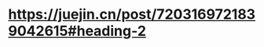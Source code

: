 # https://juejin.cn/post/7203169721839042615#heading-2

<!-- 主技术栈：webpack5 + React18 + TS4.x + React-Router6.x
代码风格和规范：eslint + prettier + stylelint + husky + pre-commmit + commitlint
样式与处理器：

CSS module：less、sass、stylus
CSS-in-JS：styled-components、emotion
Atom CSS：tailwind、windi


状态管理：TanStack Query、RTK/RTK-Query、mobx、recoil、jotai、zustand......
UI：Antd5.x、Arco design -（按需加载、dark theme、I18n）
单测：Jest、React testing library，Chai、Mocha、Enzyme's......
性能优化

工具层面：热更新、资源压缩、代码分离（动态导入、懒加载、预加载等）、缓存……
代码层面：大组件拆分、全局状态管理、组件封装、re-render


静态资源：图片、fonts、Media、数据资源(JSON、csv、tsv、excel)......
React-Admin、可视化大屏、响应式、代码生成、低代码
权限：React-Admin(RBAC) + Go、React-Admin(RBAC) + Node
接口 mock
CI/CD、nginx、jekins、Docker 部署 -->